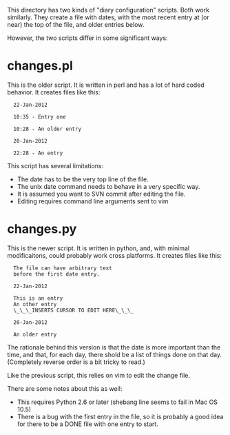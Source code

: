 This directory has two kinds of "diary configuration" scripts.  Both work
similarly.  They create a file with dates, with the most recent entry at (or
near) the top of the file, and older entries below.

However, the two scripts differ in some significant ways:

# changes.pl

This is the older script.  It is written in perl and has a lot of hard
coded behavior.  It creates files like this:

```
  22-Jan-2012

  10:35 - Entry one

  10:28 - An older entry

  20-Jan-2012

  22:28 - An entry
```

This script has several limitations:

* The date has to be the very top line of the file.
* The unix date command needs to behave in a very specific way.
* It is assumed you want to SVN commit after editing the file.
* Editing requires command line arguments sent to vim

# changes.py

This is the newer script.  It is written in python, and, with minimal
modificaitons, could probably work cross platforms.  It creates files like
this:

```
  The file can have arbitrary text
  before the first date entry.

  22-Jan-2012

  This is an entry
  An other entry
  \_\_\_INSERTS CURSOR TO EDIT HERE\_\_\_

  20-Jan-2012

  An older entry
```

The rationale behind this version is that the date is more important than
the time, and that, for each day, there shold be a list of things done
on that day.  (Completely reverse order is a bit tricky to read.) 

Like the previous script, this relies on vim to edit the change file.

There are some notes about this as well:

* This requires Python 2.6 or later (shebang line seems to fail in Mac OS
  10.5)
* There is a bug with the first entry in the file, so it is probably a good
  idea for there to be a DONE file with one entry to start.
